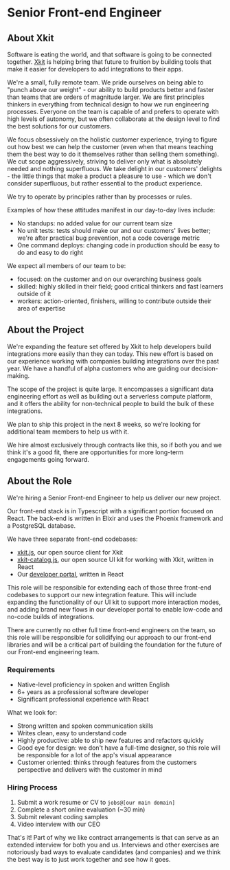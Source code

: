 # Senior Front-end Engineer

## About Xkit

Software is eating the world, and that software is going to be connected together. [Xkit](https://xkit.co) is helping bring that future to fruition by building tools that make it easier for developers to add integrations to their apps.

We're a small, fully remote team. We pride ourselves on being able to "punch above our weight" - our ability to build products better and faster than teams that are orders of magnitude larger. We are first principles thinkers in everything from technical design to how we run engineering processes. Everyone on the team is capable of and prefers to operate with high levels of autonomy, but we often collaborate at the design level to find the best solutions for our customers.

We focus obsessively on the holistic customer experience, trying to figure out how best we can help the customer (even when that means teaching them the best way to do it themselves rather than selling them something). We cut scope aggressively, striving to deliver only what is absolutely needed and nothing superfluous. We take delight in our customers' delights - the little things that make a product a pleasure to use - which we don't consider superfluous, but rather essential to the product experience.

We try to operate by principles rather than by processes or rules.

Examples of how these attitudes manifest in our day-to-day lives include:
- No standups: no added value for our current team size
- No unit tests: tests should make our and our customers' lives better; we're after practical bug prevention, not a code coverage metric
- One command deploys: changing code in production should be easy to do and easy to do right

We expect all members of our team to be:
- focused: on the customer and on our overarching business goals
- skilled: highly skilled in their field; good critical thinkers and fast learners outside of it
- workers: action-oriented, finishers, willing to contribute outside their area of expertise

## About the Project

We're expanding the feature set offered by Xkit to help developers build integrations more easily than they can today. This new effort is based on our experience working with companies building integrations over the past year. We have a handful of alpha customers who are guiding our decision-making.

The scope of the project is quite large. It encompasses a significant data engineering effort as well as building out a serverless compute platform, and it offers the ability for non-technical people to build the bulk of these integrations.

We plan to ship this project in the next 8 weeks, so we're looking for additional team members to help us with it.

We hire almost exclusively through contracts like this, so if both you and we think it's a good fit, there are opportunities for more long-term engagements going forward.

## About the Role

We're hiring a Senior Front-end Engineer to help us deliver our new project.

Our front-end stack is in Typescript with a significant portion focused on React. The back-end is written in Elixir and uses the Phoenix framework and a PostgreSQL database.

We have three separate front-end codebases:
- [xkit.js](https://github.com/xkit-co/xkit.js), our open source client for Xkit
- [xkit-catalog.js](https://github.com/xkit-co/xkit-catalog.js), our open source UI kit for working with Xkit, written in React
- Our [developer portal](https://app.xkit.co), written in React

This role will be responsible for extending each of those three front-end codebases to support our new integration feature. This will include expanding the functionality of our UI kit to support more interaction modes, and adding brand new flows in our developer portal to enable low-code and no-code builds of integrations.

There are currently no other full time front-end engineers on the team, so this role will be responsible for solidifying our approach to our front-end libraries and will be a critical part of building the foundation for the future of our Front-end engineering team.

### Requirements

- Native-level proficiency in spoken and written English
- 6+ years as a professional software developer
- Significant professional experience with React


What we look for:
- Strong written and spoken communication skills
- Writes clean, easy to understand code
- Highly productive: able to ship new features and refactors quickly
- Good eye for design: we don't have a full-time designer, so this role will be responsible for a lot of the app's visual appearance
- Customer oriented: thinks through features from the customers perspective and delivers with the customer in mind


### Hiring Process

1. Submit a work resume or CV to `jobs@[our main domain]`
2. Complete a short online evaluation (~30 min)
3. Submit relevant coding samples
4. Video interview with our CEO

That's it! Part of why we like contract arrangements is that can serve as an extended interview for both you and us. Interviews and other exercises are notoriously bad ways to evaluate candidates (and companies) and we think the best way is to just work together and see how it goes.
